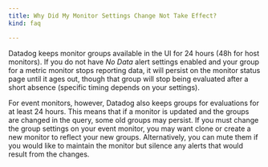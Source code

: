 ```yaml
---
title: Why Did My Monitor Settings Change Not Take Effect?
kind: faq

---
```


Datadog keeps monitor groups available in the UI for 24 hours (48h for host monitors).  If you do not have *No Data* alert settings enabled and your group for a metric monitor stops reporting data, it will persist on the monitor status page until it ages out, though that group will stop being evaluated after a short absence (specific timing depends on your settings).

For event monitors, however, Datadog also keeps groups for evaluations for at least 24 hours. This means that if a monitor is updated and the groups are changed in the query, some old groups may persist. If you must change the group settings on your event monitor, you may want clone or create a new monitor to reflect your new groups.  Alternatively, you can mute them if you would like to maintain the monitor but silence any alerts that would result from the changes.
